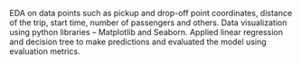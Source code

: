 EDA on data points such as pickup and drop-off point coordinates, distance of the trip, start time, number of passengers and others.
Data visualization using python libraries – Matplotlib and Seaborn. Applied linear regression and decision tree to make predictions and evaluated the model using evaluation metrics.
